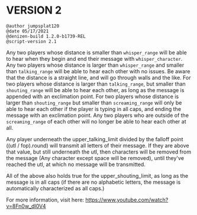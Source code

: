 # VERSION 2

```
@author jumpsplat120
@date 05/17/2021
@denizen-build 1.2.0-b1739-REL
@script-version 2.1
```

Any two players whose distance is smaller than `whisper_range` will be able to hear when they begin and end their message with `whisper_character`. Any two players whose distance is larger than `whisper_range` and smaller than `talking_range` will be able to hear each other with no issues. Be aware that the distance is a straight line, and will go through walls and the like. For two players whose distance is larger than `talking_range`, but smaller than `shouting_range` will be able to hear each other, as long as the message is appended with an exclimation point. For two players whose distance is larger than `shouting_range` but smaller than `screaming_range` will only be able to hear each other if the player is typing in all caps, and ending the message with an exclimation point. Any two players who are outside of the `screaming_range` of each other will no longer be able to hear each other at all.

Any player underneath the upper_talking_limit divided by the falloff point ((utl / fop).round) will transmit all letters of their message. If they are above that value, but still underneath the utl, then characters will be removed from the message (Any character except space will be removed), until they've reached the utl, at which no message will be transmitted.

All of the above also holds true for the upper_shouting_limit, as long as the message is in all caps (if there are no alphabetic letters, the message is automatically characterized as all caps.)

For more information, visit here: https://www.youtube.com/watch?v=8Fn0w_dI0V4